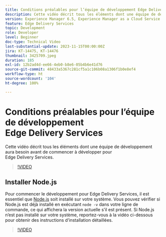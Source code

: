```yaml
---
title: Conditions préalables pour l’équipe de développement Edge Delivery Services
description: Cette vidéo décrit tous les éléments dont une équipe de développement aura besoin avant de commencer à développer pour Edge Delivery Services.
version: Experience Manager 6.5, Experience Manager as a Cloud Service
feature: Edge Delivery Services
topic: Development
role: Developer
level: Beginner
doc-type: Technical Video
last-substantial-update: 2023-11-15T00:00:00Z
jira: KT-14475, KT-14476
thumbnail: 3425709.jpeg
duration: 185
exl-id: 12b2ad4d-ee66-4eb0-b8e6-05b4b6e41d76
source-git-commit: 48433a5367c281cf5a1c106b08a1306f1b0e8ef4
workflow-type: ht
source-wordcount: '104'
ht-degree: 100%

---
```


# Conditions préalables pour l’équipe de développement Edge Delivery Services

Cette vidéo décrit tous les éléments dont une équipe de développement aura besoin avant de commencer à développer pour Edge Delivery Services.

>[!VIDEO](https://video.tv.adobe.com/v/3425709/?learn=on)

## Installer Node.js

Pour commencer le développement pour Edge Delivery Services, il est essentiel que [Node.js](https://nodejs.org) soit installé sur votre système. Vous pouvez vérifier si Node.js est déjà installé en exécutant `node -v` dans votre ligne de commande, ce qui affichera la version actuelle s’il est présent. Si Node.js n’est pas installé sur votre système, reportez-vous à la vidéo ci-dessous pour obtenir des instructions d’installation détaillées.

>[!VIDEO](https://video.tv.adobe.com/v/3425710/?learn=on)
